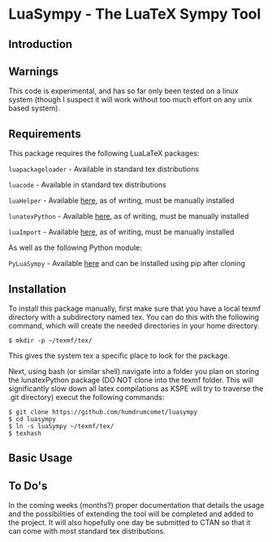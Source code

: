 # LuaSympy - The LuaTeX Sympy Tool
## Introduction

## Warnings
This code is experimental, and has so far only been tested on a linux system (though I suspect it
will work without too much effort on any unix based system).

## Requirements
This package requires the following LuaLaTeX packages:

`luapackageloader` - Available in standard tex distributions

`luacode` - Available in standard tex distributions

`luaHelper` - Available [here](https://github.com/humdrumcomet/luahelper), as of writing, must be manually installed

`lunatexPython` - Available [here](https://github.com/humdrumcomet/lunatexpython), as of writing, must be manually installed

`luaImport` - Available [here](https://github.com/humdrumcomet/luaimport), as of writing, must be manually installed

As well as the following Python module:

`PyLuaSympy` - Available [here](https://github.com/humdrumcomet/pyluasympy) and can be installed using pip after cloning

## Installation
To install this package manually, first make sure that you have a local texmf directory with a
subdirectory named tex. You can do this with the following command, which will create the needed 
directories in your home directory. 

`
$ mkdir -p ~/texmf/tex/
`

This gives the system tex a specific place to look for the package.

Next, using bash (or similar shell) navigate into a folder you plan on storing the lunatexPython 
package (DO NOT clone into the texmf folder. This will significantly slow down all latex compilations 
as KSPE will try to traverse the .git directory) execut the following commands:

```
$ git clone https://github.com/humdrumcomet/luasympy
$ cd luasympy
$ ln -s luaSympy ~/texmf/tex/
$ texhash
```

## Basic Usage

## To Do's
In the coming weeks (months?) proper documentation that details the usage and the possibilities of 
extending the tool will be completed and added to the project. It will also hopefully one day be
submitted to CTAN so that it can come with most standard tex distributions.
